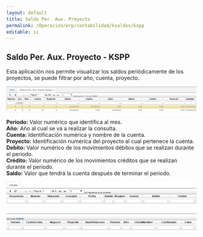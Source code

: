 ```yaml
---
layout: default
title: Saldo Per. Aux. Proyecto
permalink: /Operacion/erp/contabilidad/ksaldos/kspp
editable: si
---
```


## Saldo Per. Aux. Proyecto - KSPP

Esta aplicación nos permite visualizar los saldos periódicamente de los proyectos, se puede filtrar por año, cuenta, proyecto.

![](KSPP1.png)

**Periodo:** Valor numérico que identifica al mes.  
**Año:** Año al cual se va a realizar la consulta.  
**Cuenta:** Identificación numérica y nombre de la cuenta.  
**Proyecto:** Identificación numérica del proyecto al cual pertenece la cuenta.  
**Debito:** Valor numérico de los movimientos débitos que se realizan durante el periodo.  
**Crédito:** Valor numérico de los movimientos créditos que se realizan durante el periodo.  
**Saldo:** Valor que tendrá la cuenta después de terminar el periodo.  

![](KSPP2.png)

![](KSPP3.png)


